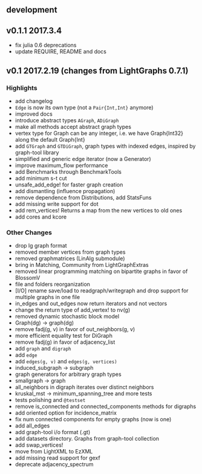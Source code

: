 ## development

## v0.1.1  2017.3.4
- fix julia 0.6 deprecations
- update REQUIRE, README and docs

## v0.1  2017.2.19 (changes from LightGraphs 0.7.1)
### Highlights
- add changelog
- `Edge` is now its own type (not a `Pair{Int,Int}` anymore)
- improved docs
- introduce abstract types `AGraph`, `ADiGraph`  
- make all methods accept abstract graph types
- vertex type for Graph can be any integer, i.e. we have Graph{Int32} along the default Graph{Int}
- add `GTGraph` and `GTDiGraph`, graph types with indexed edges, inspired by graph-tool library
- simplified and generic edge iterator (now a Generator)
- improve maximum_flow performance
- add Benchmarks through BenchmarkTools
- add minimum s-t cut
- unsafe_add_edge! for faster graph creation
- add dismantling (influence propagation)
- remove dependence from Distributions, add StatsFuns
- add missing write support for dot
- add rem_vertices! Returns a map from the new vertices to old ones
- add cores and kcore

### Other Changes
- drop lg graph format
- removed member vertices from graph types
- removed graphmatrices (LinAlg submodule)
- bring in Matching, Community from LightGraphExtras
- removed linear programming matching on bipartite graphs in favor of BlossomV
- file and folders reorganization
- [I/O] rename save/load to readgraph/writegraph and drop support for multiple graphs in one file
- in_edges and out_edges now return iterators and not vectors
- change the return type of add_vertex! to nv(g)
- removed dynamic stochastic block model
- Graph(dg) -> graph(dg)
- remove fadj(g, v) in favor of out_neighbors(g, v)
- more efficient equality test for DiGraph
- remove fadj(g) in favor of adjacency_list
- add `graph` and `digraph`
- add `edge`
- add `edges(g, v)` and `edges(g, vertices)`
- induced_subgraph -> subgraph
- graph generators for arbitrary graph types
- smallgraph -> graph
- all_neighbors in digraph iterates over distinct neighbors
- kruskal_mst -> minimum_spanning_tree and more tests
- tests polishing and `@testset`
- remove is_connected and connected_components methods for digraphs
- add oriented option for incidence_matrix
- fix num connected components for empty graphs (now is one)
- add all_edges
- add graph-tool  i/o format (.gt)
- add datasets directory. Graphs from graph-tool collection
- add swap_vertices!
- move from LightXML to EzXML
- add missing read support for gexf
- deprecate adjacency_spectrum
